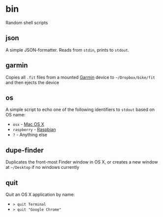 # bin

Random shell scripts

## json

A simple JSON-formatter. Reads from `stdin`, prints to `stdout`.

## garmin

Copies all `.fit` files from a mounted [Garmin](http://explore.garmin.com/en-US/edge/) device to `~/Dropbox/bike/fit` and then ejects the device

## os

A simple script to echo one of the following identifiers to `stdout` based on OS name:

 * `osx` - [Mac OS X](http://www.apple.com/osx/)
 * `raspberry` - [Raspbian](http://www.raspbian.org)
 * `?` - Anything else

## dupe-finder

Duplicates the front-most Finder window in OS X, or creates a new window at `~/Desktop` if no windows currently 


## quit

Quit an OS X application by name:

  * `> quit Terminal`
  * `> quit "Google Chrome"`
